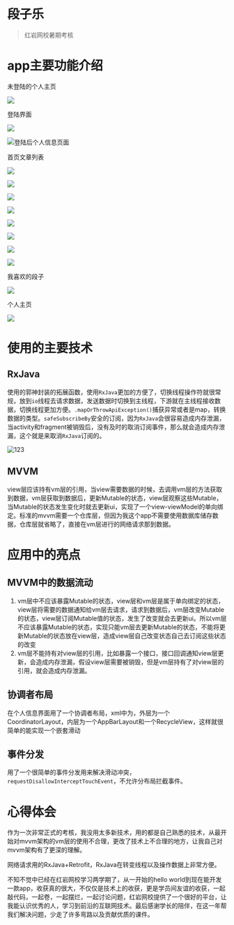 # 段子乐

> 红岩网校暑期考核

# app主要功能介绍

未登陆的个人主页

![](./img/未登录的个人信息界面.jpg)

登陆界面

![](./img/登陆界面.jpg)

![登陆后个人信息页面](./img./登陆后个人信息页.jpg)

首页文章列表

![](./img/首页关注列表.jpg)

![](./img/首页推荐页.jpg)

![](./img/首页新鲜页.jpg)

![](./img/视频全屏播放.jpg)

![](./img/划一划仿抖音.jpg)

![](./img/搜索.jpg)

![](./img/我的关注列表.jpg)

![](./img/消息列表.jpg)

我喜欢的段子

![](./img/我喜欢的视频.jpg)

个人主页

![](./img/个人主页.jpg)



# 使用的主要技术

## RxJava

使用的郭神封装的拓展函数，使用`RxJava`更加的方便了，切换线程操作符就很常规，放到`io`线程去请求数据，发送数据时切换到主线程，下游就在主线程接收数据，切换线程更加方便。`.mapOrThrowApiException()`捕获异常或者是map，转换数据的类型。`safeSubscribeBy`安全的订阅，因为`RxJava`会很容易造成内存泄漏，当activity和fragment被销毁后，没有及时的取消订阅事件，那么就会造成内存泄漏，这个就是来取消`RxJava`订阅的。

 ![123](./img/RxJava使用示例.png)

## MVVM

view层应该持有vm层的引用，当view需要数据的时候，去调用vm层的方法获取到数据，vm层获取到数据后，更新Mutable的状态，view层观察这些Mutable，当Mutable的状态发生变化时就去更新ui，实现了一个view-viewModel的单向绑定。标准的mvvm需要一个仓库层，但因为我这个app不需要使用数据库储存数据，仓库层就省略了，直接在vm层进行的网络请求那到数据。

# 应用中的亮点

## MVVM中的数据流动

1. vm层中不应该暴露Mutable的状态，view层和vm层是属于单向绑定的状态，view层将需要的数据通知给vm层去请求，请求到数据后，vm层改变Mutable的状态，view层订阅Mutable值的状态，发生了改变就会去更新ui。所以vm层不应该暴露Mutable的状态，实现只能vm层去更新Mutable的状态，不能将更新Mutable的状态放在view层，造成view层自己改变状态自己去订阅这些状态的改变
2. vm层不能持有对view层的引用，比如暴露一个接口，接口回调通知view层更新，会造成内存泄漏，假设view层需要被销毁，但是vm层持有了对view层的引用，就会造成内存泄漏。

## 协调者布局

在个人信息界面用了一个协调者布局，xml中为，外层为一个CoordinatorLayout，内层为一个AppBarLayout和一个RecycleView，这样就很简单的能实现一个嵌套滑动

## 事件分发

用了一个很简单的事件分发用来解决滑动冲突，`requestDisallowInterceptTouchEvent`，不允许分布局拦截事件。

# 心得体会

作为一次非常正式的考核，我没用太多新技术，用的都是自己熟悉的技术，从最开始对mvvm架构的vm层的使用不合理，更改了技术上不合理的地方，让我自己对mvvm架构有了更深的理解。

网络请求用的RxJava+Retrofit，RxJava在转变线程以及操作数据上非常方便。

不知不觉中已经在红岩网校学习两学期了，从一开始的hello world到现在能开发一款app，收获真的很大，不仅仅是技术上的收获，更是学员间友谊的收获，一起敲代码，一起卷，一起摆烂，一起讨论问题，红岩网校提供了一个很好的平台，让我能认识优秀的人，学习到前沿的互联网技术。最后感谢学长的陪伴，在这一年帮我们解决问题，少走了许多弯路以及贡献优质的课件。
